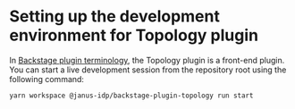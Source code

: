 # Setting up the development environment for Topology plugin

In [Backstage plugin terminology](https://backstage.io/docs/local-dev/cli-build-system#package-roles), the Topology plugin is a front-end plugin. You can start a live development session from the repository root using the following command:

```console
yarn workspace @janus-idp/backstage-plugin-topology run start
```
